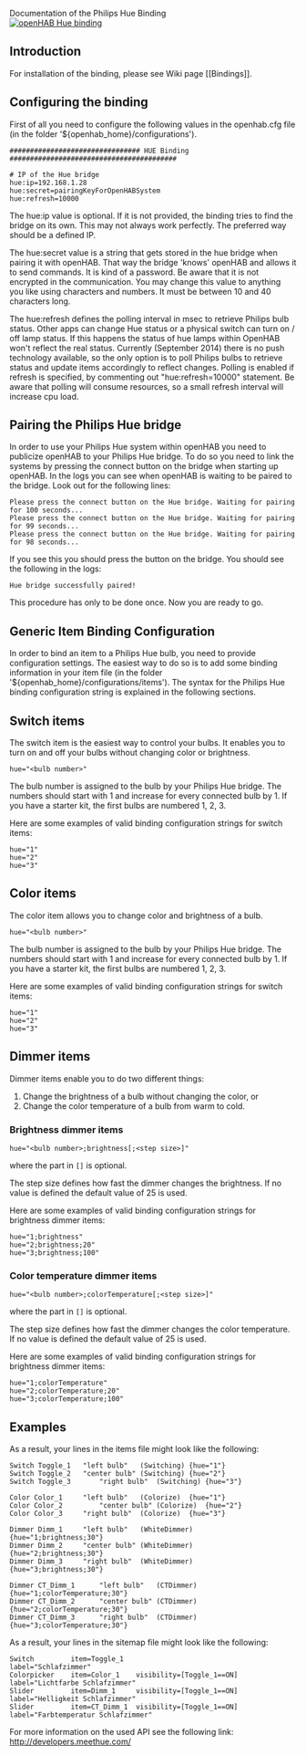 Documentation of the Philips Hue Binding <br/>
[![openHAB Hue binding](http://img.youtube.com/vi/Q4_LkXIRBWc/0.jpg)](http://www.youtube.com/watch?v=Q4_LkXIRBWc)

## Introduction

For installation of the binding, please see Wiki page [[Bindings]].

## Configuring the binding

First of all you need to configure the following values in the openhab.cfg file (in the folder '${openhab_home}/configurations'). 

    ################################ HUE Binding #########################################
    
    # IP of the Hue bridge
    hue:ip=192.168.1.28
    hue:secret=pairingKeyForOpenHABSystem
    hue:refresh=10000

The hue:ip value is optional. If it is not provided, the binding tries to find the bridge on its own. This may not always work perfectly. The preferred way should be a defined IP.

The hue:secret value is a string that gets stored in the hue bridge when pairing it with openHAB. That way the bridge 'knows' openHAB and allows it to send commands. It is kind of a password. Be aware that it is not encrypted in the communication. You may change this value to anything you like using characters and numbers. It must be between 10 and 40 characters long.

The hue:refresh defines the polling interval in msec to retrieve Philips bulb status.
Other apps can change Hue status or a physical switch can turn on / off lamp status. If this happens the status of hue lamps within OpenHAB won't reflect the real status.
Currently (September 2014) there is no push technology available, so the only option is to poll Philips bulbs to retrieve status and update items accordingly to reflect changes.
Polling is enabled if refresh is specified, by commenting out "hue:refresh=10000" statement. Be aware that polling will consume resources, so a small refresh interval will increase cpu load.

## Pairing the Philips Hue bridge

In order to use your Philips Hue system within openHAB you need to publicize openHAB to your Philips Hue bridge. To do so you need to link the systems by pressing the connect button on the bridge when starting up openHAB. In the logs you can see when openHAB is waiting to be paired to the bridge. Look out for the following lines:

    Please press the connect button on the Hue bridge. Waiting for pairing for 100 seconds...
    Please press the connect button on the Hue bridge. Waiting for pairing for 99 seconds...
    Please press the connect button on the Hue bridge. Waiting for pairing for 98 seconds...

If you see this you should press the button on the bridge. You should see the following in the logs:

    Hue bridge successfully paired!

This procedure has only to be done once. Now you are ready to go.

## Generic Item Binding Configuration

In order to bind an item to a Philips Hue bulb, you need to provide configuration settings. The easiest way to do so is to add some binding information in your item file (in the folder '${openhab_home}/configurations/items'). The syntax for the Philips Hue binding configuration string is explained in the following sections.

## Switch items

The switch item is the easiest way to control your bulbs. It enables you to turn on and off your bulbs without changing color or brightness.

    hue="<bulb number>"

The bulb number is assigned to the bulb by your Philips Hue bridge. The numbers should start with 1 and increase for every connected bulb by 1. If you have a starter kit, the first bulbs are numbered 1, 2, 3. 

Here are some examples of valid binding configuration strings for switch items:

    hue="1"
    hue="2"
    hue="3"

## Color items

The color item allows you to change color and brightness of a bulb.

    hue="<bulb number>"

The bulb number is assigned to the bulb by your Philips Hue bridge. The numbers should start with 1 and increase for every connected bulb by 1. If you have a starter kit, the first bulbs are numbered 1, 2, 3. 

Here are some examples of valid binding configuration strings for switch items:

    hue="1"
    hue="2"
    hue="3"

## Dimmer items

Dimmer items enable you to do two different things:

1. Change the brightness of a bulb without changing the color, or
1. Change the color temperature of a bulb from warm to cold.

### Brightness dimmer items

    hue="<bulb number>;brightness[;<step size>]"

where the part in `[]` is optional.

The step size defines how fast the dimmer changes the brightness. If no value is defined the default value of 25 is used.

Here are some examples of valid binding configuration strings for brightness dimmer items:

    hue="1;brightness"
    hue="2;brightness;20"
    hue="3;brightness;100"

### Color temperature dimmer items

    hue="<bulb number>;colorTemperature[;<step size>]"
where the part in `[]` is optional.

The step size defines how fast the dimmer changes the color temperature. If no value is defined the default value of 25 is used.

Here are some examples of valid binding configuration strings for brightness dimmer items:

    hue="1;colorTemperature"
    hue="2;colorTemperature;20"
    hue="3;colorTemperature;100"

## Examples

As a result, your lines in the items file might look like the following:

    Switch Toggle_1	  "left bulb" 	(Switching)	{hue="1"}
    Switch Toggle_2	  "center bulb"	(Switching)	{hue="2"}
    Switch Toggle_3 	  "right bulb" 	(Switching)	{hue="3"}
    
    Color Color_1 	  "left bulb" 	(Colorize)	{hue="1"}
    Color Color_2         "center bulb"	(Colorize)	{hue="2"}
    Color Color_3 	  "right bulb" 	(Colorize)	{hue="3"}
    
    Dimmer Dimm_1 	  "left bulb" 	(WhiteDimmer)	{hue="1;brightness;30"}
    Dimmer Dimm_2 	  "center bulb" (WhiteDimmer)	{hue="2;brightness;30"}
    Dimmer Dimm_3 	  "right bulb" 	(WhiteDimmer)	{hue="3;brightness;30"}
    
    Dimmer CT_Dimm_1 	  "left bulb" 	(CTDimmer)	{hue="1;colorTemperature;30"}
    Dimmer CT_Dimm_2 	  "center bulb" (CTDimmer)	{hue="2;colorTemperature;30"}
    Dimmer CT_Dimm_3 	  "right bulb" 	(CTDimmer)	{hue="3;colorTemperature;30"}

As a result, your lines in the sitemap file might look like the following:

	Switch         item=Toggle_1                                label="Schlafzimmer"
	Colorpicker    item=Color_1    visibility=[Toggle_1==ON]    label="Lichtfarbe Schlafzimmer"
	Slider         item=Dimm_1     visibility=[Toggle_1==ON]    label="Helligkeit Schlafzimmer" 
	Slider         item=CT_Dimm_1  visibility=[Toggle_1==ON]    label="Farbtemperatur Schlafzimmer"  

    
For more information on the used API see the following link: http://developers.meethue.com/